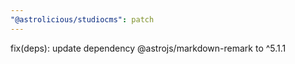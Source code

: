 ```yaml
---
"@astrolicious/studiocms": patch
---
```


fix(deps): update dependency @astrojs/markdown-remark to ^5.1.1
